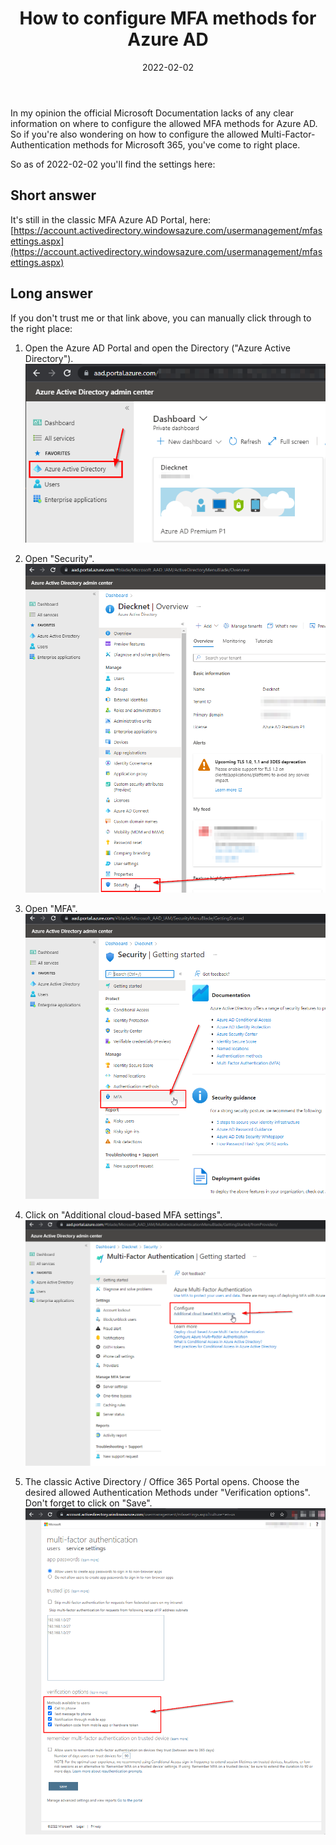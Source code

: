 ﻿---
aliases:
    - how-to-configure-m365-azure-ad-mfa-methods
slug: How-to-configure-M365-azure-ad-MFA-methods
title: "How to configure MFA methods for Azure AD"
date: 2022-02-02
contenttags: [azure ad, microsoft 365, mfa, multi-factor-authentication]
image: /images/2022/2022-02-02_thumbnail.png
---

In my opinion the official Microsoft Documentation lacks of any clear information on where to configure the allowed MFA methods for Azure AD. So if you're also wondering on how to configure the allowed Multi-Factor-Authentication methods for Microsoft 365, you've come to right place.

So as of 2022-02-02 you'll find the settings here:

## Short answer

It's still in the classic MFA Azure AD Portal, here: [https://account.activedirectory.windowsazure.com/usermanagement/mfasettings.aspx](https://account.activedirectory.windowsazure.com/usermanagement/mfasettings.aspx)

## Long answer

If you don't trust me or that link above, you can manually click through to the right place:

1. Open the Azure AD Portal and open the Directory ("Azure Active Directory").  
   [![Azure AD Admin Portal](/images/2022/2022-02-02_Azure_Active_Directory_admin_center.png "Azure AD Admin Portal")](/images/2022/2022-02-02_Azure_Active_Directory_admin_center.png)

1. Open "Security".  
   [![Azure AD Admin Portal - Open Security](/images/2022/2022-02-02_Azure_Active_Directory_admin_center_2.png "Azure AD Admin Portal - Open Security")](/images/2022/2022-02-02_Azure_Active_Directory_admin_center_2.png)

1. Open "MFA".  
   [![Azure AD Admin Portal - Security - Open MFA](/images/2022/2022-02-02_Azure_Active_Directory_admin_center_Security.png "Azure AD Admin Portal - Security - Open MFA")](/images/2022/2022-02-02_Azure_Active_Directory_admin_center_Security.png)

1. Click on "Additional cloud-based MFA settings".  
   [![Azure AD Admin Portal - Security - Open MFA](/images/2022/2022-02-02_Azure_Active_Directory_admin_center_MFA.png "Azure AD Admin Portal - Security - Open MFA")](/images/2022/2022-02-02_Azure_Active_Directory_admin_center_MFA.png)

1. The classic Active Directory / Office 365 Portal opens. Choose the desired allowed Authentication Methods under "Verification options". Don't forget to click on "Save".  
   [![Azure AD Classic MFA Admin Portal](/images/2022/2022-02-02_MFA_Portal_classic.png "Azure AD Classic MFA Admin Portal")](/images/2022/2022-02-02_MFA_Portal_classic.png)

